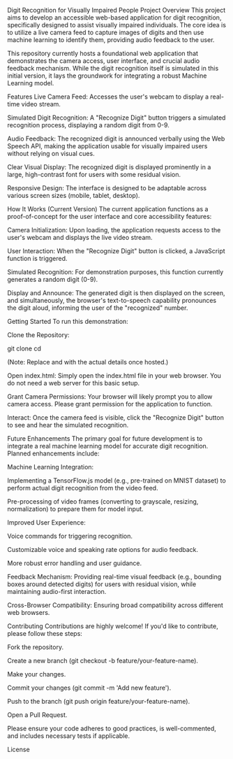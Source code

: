 Digit Recognition for Visually Impaired People
Project Overview
This project aims to develop an accessible web-based application for digit recognition, specifically designed to assist visually impaired individuals. The core idea is to utilize a live camera feed to capture images of digits and then use machine learning to identify them, providing audio feedback to the user.

This repository currently hosts a foundational web application that demonstrates the camera access, user interface, and crucial audio feedback mechanism. While the digit recognition itself is simulated in this initial version, it lays the groundwork for integrating a robust Machine Learning model.

Features
Live Camera Feed: Accesses the user's webcam to display a real-time video stream.

Simulated Digit Recognition: A "Recognize Digit" button triggers a simulated recognition process, displaying a random digit from 0-9.

Audio Feedback: The recognized digit is announced verbally using the Web Speech API, making the application usable for visually impaired users without relying on visual cues.

Clear Visual Display: The recognized digit is displayed prominently in a large, high-contrast font for users with some residual vision.

Responsive Design: The interface is designed to be adaptable across various screen sizes (mobile, tablet, desktop).

How It Works (Current Version)
The current application functions as a proof-of-concept for the user interface and core accessibility features:

Camera Initialization: Upon loading, the application requests access to the user's webcam and displays the live video stream.

User Interaction: When the "Recognize Digit" button is clicked, a JavaScript function is triggered.

Simulated Recognition: For demonstration purposes, this function currently generates a random digit (0-9).

Display and Announce: The generated digit is then displayed on the screen, and simultaneously, the browser's text-to-speech capability pronounces the digit aloud, informing the user of the "recognized" number.

Getting Started
To run this demonstration:

Clone the Repository:

git clone <repository-url>
cd <repository-name>

(Note: Replace <repository-url> and <repository-name> with the actual details once hosted.)

Open index.html: Simply open the index.html file in your web browser. You do not need a web server for this basic setup.

Grant Camera Permissions: Your browser will likely prompt you to allow camera access. Please grant permission for the application to function.

Interact: Once the camera feed is visible, click the "Recognize Digit" button to see and hear the simulated recognition.

Future Enhancements
The primary goal for future development is to integrate a real machine learning model for accurate digit recognition. Planned enhancements include:

Machine Learning Integration:

Implementing a TensorFlow.js model (e.g., pre-trained on MNIST dataset) to perform actual digit recognition from the video feed.

Pre-processing of video frames (converting to grayscale, resizing, normalization) to prepare them for model input.

Improved User Experience:

Voice commands for triggering recognition.

Customizable voice and speaking rate options for audio feedback.

More robust error handling and user guidance.

Feedback Mechanism: Providing real-time visual feedback (e.g., bounding boxes around detected digits) for users with residual vision, while maintaining audio-first interaction.

Cross-Browser Compatibility: Ensuring broad compatibility across different web browsers.

Contributing
Contributions are highly welcome! If you'd like to contribute, please follow these steps:

Fork the repository.

Create a new branch (git checkout -b feature/your-feature-name).

Make your changes.

Commit your changes (git commit -m 'Add new feature').

Push to the branch (git push origin feature/your-feature-name).

Open a Pull Request.

Please ensure your code adheres to good practices, is well-commented, and includes necessary tests if applicable.

License

